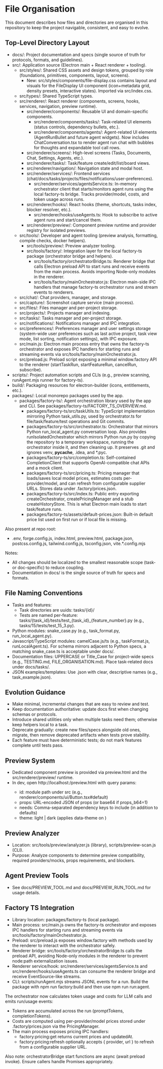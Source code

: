 # File Organisation

This document describes how files and directories are organised in this repository to keep the project navigable, consistent, and easy to evolve.

## Top-Level Directory Layout
- docs/: Project documentation and specs (single source of truth for protocols, formats, and guidelines).
- src/: Application source (Electron main + React renderer + tooling).
  - src/styles/: Shared CSS assets and design tokens, grouped by role (foundations, primitives, components, layout, screens).
    - New: src/styles/components/file-display.css contains layout and visuals for the FileDisplay UI component (icon+metadata grid, density presets, interactive states). Imported via src/index.css.
  - src/types/: Shared TypeScript types.
  - src/renderer/: React renderer (components, screens, hooks, services, navigation, preview runtime).
    - src/renderer/components/: Reusable UI and domain-specific components.
      - src/renderer/components/tasks/: Task-related UI elements (status controls, dependency bullets, etc.).
      - src/renderer/components/agents/: Agent-related UI elements (AgentRunBullet and future agent widgets). Now includes ChatConversation.tsx to render agent run chat with bubbles for thoughts and expandable tool call rows.
    - src/renderer/screens/: High-level screens (Tasks, Documents, Chat, Settings, Agents, etc.).
    - src/renderer/tasks/: Task/feature create/edit/list/board views.
    - src/renderer/navigation/: Navigation state and modal host.
    - src/renderer/services/: Frontend services (chat/docs/tasks/projects/files/notifications/user-preferences).
      - src/renderer/services/agentsService.ts: In-memory orchestrator client that starts/monitors agent runs using the local factory-ts bridge. Tracks provider/model, costs, and token usage across runs.
    - src/renderer/hooks/: React hooks (theme, shortcuts, tasks index, blocker resolver, etc.).
      - src/renderer/hooks/useAgents.ts: Hook to subscribe to active agent runs and start/cancel them.
    - src/renderer/preview/: Component preview runtime and provider registry for isolated previews.
  - src/tools/: Developer and agent tooling (preview analysis, formatting, compile checks, docker helpers).
    - src/tools/preview/: Preview analyzer tooling.
    - src/tools/factory/: Integration layer for the local factory-ts package (orchestrator bridge and helpers).
      - src/tools/factory/orchestratorBridge.ts: Renderer bridge that calls Electron preload API to start runs and receive events from the main process. Avoids importing Node-only modules in the renderer.
      - src/tools/factory/mainOrchestrator.js: Electron main-side IPC handlers that manage factory-ts orchestrator runs and stream events to renderers.
  - src/chat/: Chat providers, manager, and storage.
  - src/capture/: Screenshot capture service (main process).
  - src/files/: Files manager and per-project storage.
  - src/projects/: Projects manager and indexing.
  - src/tasks/: Tasks manager and per-project storage.
  - src/notifications/: Notifications manager and IPC integration.
  - src/preferences/: Preferences manager and user settings storage (system-wide user preferences such as last active project, task view mode, list sorting, notification settings), with IPC exposure.
  - src/main.js: Electron main process entry that owns the factory-ts orchestrator and exposes IPC handlers for starting runs and streaming events via src/tools/factory/mainOrchestrator.js.
  - src/preload.js: Preload script exposing a minimal window.factory API to the renderer (startTaskRun, startFeatureRun, cancelRun, subscribe).
- scripts/: Project automation scripts and CLIs (e.g., preview scanning, runAgent.mjs runner for factory-ts).
- build/: Packaging resources for electron-builder (icons, entitlements, etc.).
- packages/: Local monorepo packages used by the app.
  - packages/factory-ts/: Agent orchestration library used by the app and CLI. See packages/factory-ts/FACTORY_TS_OVERVIEW.md.
    - packages/factory-ts/src/taskUtils.ts: TypeScript implementation mirroring Python task_utils.py, used by orchestrator.ts for file/task/feature/test operations and Git commits.
    - packages/factory-ts/src/orchestrator.ts: Orchestrator that mirrors Python run_local_agent.py conversation loop. Also provides runIsolatedOrchestrator which mirrors Python run.py by copying the repository to a temporary workspace, running the orchestrator inside it, and then cleaning up. It preserves .git and ignores venv, __pycache__, .idea, and *.pyc.
    - packages/factory-ts/src/completion.ts: Self-contained CompletionClient that supports OpenAI-compatible chat APIs and a mock client.
    - packages/factory-ts/src/pricing.ts: Pricing manager that loads/saves local model prices, estimates costs per-provider/model, and can refresh from configurable supplier URLs. Stores data under .factory/prices.json.
    - packages/factory-ts/src/index.ts: Public entry exporting createOrchestrator, createPricingManager and a stub createHistoryStore. This is what Electron main loads to start task/feature runs.
    - packages/factory-ts/assets/default-prices.json: Built-in default price list used on first run or if local file is missing.

Also present at repo root:
- .env, forge.config.js, index.html, preview.html, package.json, postcss.config.js, tailwind.config.js, tsconfig.json, vite.*.config.mjs

Notes:
- All changes should be localized to the smallest reasonable scope (task- or doc-specific) to reduce coupling.
- Documentation in docs/ is the single source of truth for specs and formats.

## File Naming Conventions
- Tasks and features:
  - Task directories are uuids: tasks/{id}/
  - Tests are named per-feature: tasks/{task_id}/tests/test_{task_id}_{feature_number}.py (e.g., tasks/15/tests/test_15_3.py).
- Python modules: snake_case.py (e.g., task_format.py, run_local_agent.py).
- Javascript/TypeScript modules: camelCase.js/ts (e.g., taskFormat.js, runLocalAgent.ts). For schema mirrors adjacent to Python specs, a matching snake_case.ts is acceptable under docs/.
- Documentation files: UPPERCASE or Title_Case for project-wide specs (e.g., TESTING.md, FILE_ORGANISATION.md). Place task-related docs under docs/tasks/.
- JSON examples/templates: Use .json with clear, descriptive names (e.g., task_example.json).

## Evolution Guidance
- Make minimal, incremental changes that are easy to review and test.
- Keep documentation authoritative: update docs first when changing schemas or protocols.
- Introduce shared utilities only when multiple tasks need them; otherwise keep helpers local to a task.
- Deprecate gradually: create new files/specs alongside old ones, migrate, then remove deprecated artifacts when tests prove stability.
- Each feature must have deterministic tests; do not mark features complete until tests pass.

## Preview System
- Dedicated component preview is provided via preview.html and the src/renderer/preview/ runtime.
- In dev, open http://localhost:<vite-port>/preview.html with query params:
  - id: module path under src (e.g., renderer/components/ui/Button.tsx#default)
  - props: URL-encoded JSON of props (or base64 if props_b64=1)
  - needs: Comma-separated dependency keys to include (in addition to defaults)
  - theme: light | dark (applies data-theme on <html>)

## Preview Analyzer
- Location: src/tools/preview/analyzer.js (library), scripts/preview-scan.js (CLI).
- Purpose: Analyze components to determine preview compatibility, required providers/mocks, props requirements, and blockers.

## Agent Preview Tools
- See docs/PREVIEW_TOOL.md and docs/PREVIEW_RUN_TOOL.md for usage details.

## Factory TS Integration
- Library location: packages/factory-ts (local package).
- Main process: src/main.js owns the factory-ts orchestrator and exposes IPC handlers for starting runs and streaming events via src/tools/factory/mainOrchestrator.js.
- Preload: src/preload.js exposes window.factory with methods used by the renderer to interact with the orchestrator safely.
- Renderer bridge: src/tools/factory/orchestratorBridge.ts calls the preload API, avoiding Node-only modules in the renderer to prevent node:path externalization issues.
- Renderer service/hook: src/renderer/services/agentsService.ts and src/renderer/hooks/useAgents.ts can consume the renderer bridge and receive EventSource-like streams.
- CLI: scripts/runAgent.mjs streams JSONL events for a run. Build the package with npm run factory:build and then use npm run run:agent.

The orchestrator now calculates token usage and costs for LLM calls and emits run/usage events:
- Tokens are accumulated across the run (promptTokens, completionTokens).
- Costs are computed using per-provider/model prices stored under .factory/prices.json via the PricingManager.
- The main process exposes pricing IPC handlers:
  - factory:pricing:get returns current prices and updatedAt.
  - factory:pricing:refresh optionally accepts { provider, url } to refresh from a configurable supplier URL.

Also note: orchestratorBridge start functions are async (await preload invoke). Ensure callers handle Promises appropriately.
